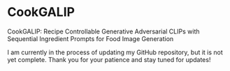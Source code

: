 # CookGALIP
CookGALIP: Recipe Controllable Generative Adversarial CLIPs with Sequential Ingredient Prompts for Food Image Generation

I am currently in the process of updating my GitHub repository, but it is not yet complete. Thank you for your patience and stay tuned for updates!
